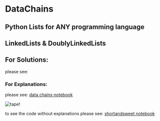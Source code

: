 # DataChains
## Python Lists for ANY programming language
## LinkedLists & DoublyLinkedLists

## For Solutions:
please see:

### For Explanations:
please see:
[data chains notebook](data_chains.ipynb)

![tape!](res/tape.gif)

to see the code without explanations please see:
[shortandsweet notebook](shortandsweet.ipynb)

